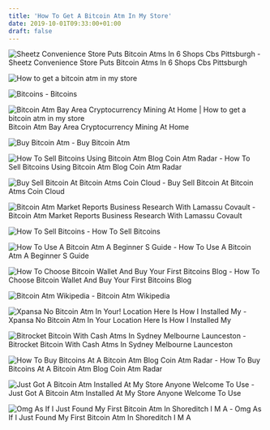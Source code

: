 ```yaml
---
title: 'How To Get A Bitcoin Atm In My Store'
date: 2019-10-01T09:33:00+01:00
draft: false
---
```


![Sheetz Convenience Store Puts Bitcoin Atms In 6 Shops Cbs Pittsburgh - ](https://pittsburgh.cbslocal.com/wp-content/uploads/sites/15909642/2019/03/sheetz.jpg "Sheetz Convenience Store Puts Bitcoin Atms In 6 Shops Cbs Pittsburgh | How to get a bitcoin atm in my store") Sheetz Convenience Store Puts Bitcoin Atms In 6 Shops Cbs Pittsburgh

![How to get a bitcoin atm in my store](https://coinatmradar.com/blog/wp-content/uploads/2017/11/ATM.jpg "How to get a bitcoin atm in my store") 

![Bitcoins - ](https://www.justbet.co/images/landingpages/promos/bitcoins/computer.png "Bitcoins | How to get a bitcoin atm in my store") Bitcoins

![](https://coinatmradar.com/images/genesiscoin/genesiscoin_bitcoin_atm_b16db4b4a9.jpg "Bitcoin Atm Bay Area Cryptocurrency Mining At Home | How to get a bitcoin atm in my store") Bitcoin Atm Bay Area Cryptocurrency Mining At Home

![Buy Bitcoin Atm - ](https://coinatmradar.com/images//_bitcoin_atm_84a6956722.jpg "Buy Bitcoin Atm | How to get a bitcoin atm in my store") Buy Bitcoin Atm

![How To Sell Bitcoins Using Bitcoin Atm Blog Coin Atm Radar - ](https://coinatmradar.com/blog/wp-content/uploads/2014/12/sell_bitcoins-copy.png "How To Sell Bitcoins Using Bitcoin Atm Blog Coin Atm Radar | How to get a bitcoin atm in my store") How To Sell Bitcoins Using Bitcoin Atm Blog Coin Atm Radar

![Buy Sell Bitcoin At Bitcoin Atms Coin Cloud - ](https://www.coincloudatm.com/images/extra/BTM.png) Buy Sell Bitcoin At Bitcoin Atms Coin Cloud

![Bitcoin Atm Market Reports Business Research With Lamassu Covault - ](https://ustrademedia.com/wp-content/uploads/2019/08/Slide2-905x509.jpg "Bitcoin Atm Market Reports Business Research With Lamassu Covault | How to get a bitcoin atm in my store") Bitcoin Atm Market Reports Business Research With Lamassu Covault

![How To Sell Bitcoins - ](https://cointelegraph.com/storage/uploads/view/293d9fa312ca4f557b86c3cec6a40595.jpg "How To Sell Bitcoins | How to get a bitcoin atm in my store") How To Sell Bitcoins

![How To Use A Bitcoin Atm A Beginner S Guide - ](https://coinsutra.com/wp-content/uploads/2018/02/How-To-Use-A-Bitcoin-ATM.jpg "How To Use A Bitcoin Atm A Beginner S Guide | How to!    get a bitcoin atm in my store") How To Use A Bitcoin Atm A Beginner S Guide

![How To Choose Bitcoin Wallet And Buy Your First Bitcoins Blog - ](https://coinatmradar.com/blog/wp-content/uploads/2017/11/ATM.jpg "How To Choose Bitcoin Wallet And Buy Your First Bitcoins Blog | How to get a bitcoin atm in my store") How To Choose Bitcoin Wallet And Buy Your First Bitcoins Blog

![Bitcoin Atm Wikipedia - ](https://upload.wikimedia.org/wikipedia/commons/thumb/c/c0/CoinFlip%C2%AE_Cryptocurrency_ATM_in_Peoria%2C_Illinois.jpg/220px-CoinFlip%C2%AE_Cryptocurrency_ATM_in_Peoria%2C_Illinois.jpg "Bitcoin Atm Wikipedia | How to get a bitcoin atm in my store") Bitcoin Atm Wikipedia

![Xpansa No Bitcoin Atm In Your!    Location Here Is How I Installed My - ](https://xpansa.com/wp-content/uploads/2018/10/bitX-bitcoin-atm.jpg "Xpansa No Bitcoin Atm I!   n Your Location Here Is How I Installed My | How to get a bitcoin atm in my store") Xpansa No Bitcoin Atm In Your Location Here Is How I Installed My

![Bitrocket Bitcoin With Cash Atms In Sydney Melbourne Launceston - ](http://www.bitrocket.co/wp-content/uploads/2019/06/BitRocket-Satoshi2-ATM-trio.jpg "Bitrocket Bitcoin With Cash Atms In Sydney Melbourne Launceston | How to get a bitcoin atm in my store") Bitrocket Bitcoin With Cash Atms In Sydney Melbourne Launceston

![How To Buy Bitcoins At A Bitcoin Atm Blog Coin Atm Radar - ](https://coinatmradar.com/blog/wp-content/uploads/2014/10/mainpic.png "How To Buy Bitcoins At A Bitcoin Atm Blog Coin Atm Radar | How to get a bitcoin atm in my store") How To Buy Bitcoins At A Bitcoin Atm Blog Coin Atm Radar

![Just Got A Bitcoin Atm Installed At My Store Anyone Welcome To Use - ](https://i.redd.it/aq4uosi1owh11.jpg "Just Got A Bitcoin Atm Installed At My Store Anyone Welcome To Use | How to get a bitcoin atm in my store") Just Got A Bitcoin Atm Installed At My Store Anyone Welcome To Use

![Omg As If I Just Found My First Bitcoin Atm In Shoreditch I M A - ](https://i.redd.it/h8o6lupjlsv21.jpg "Omg As If I Just Found My First Bitcoin Atm In Shoreditch I M A | How to get a bitcoin atm in my store") Omg As If I Just Found My First Bitcoin Atm In Shoreditch I M A
